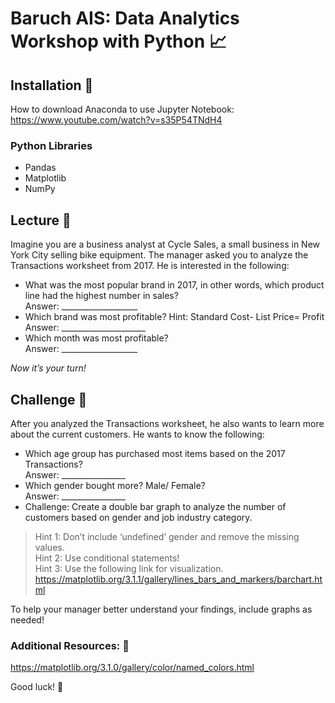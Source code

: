 # Baruch AIS: Data Analytics Workshop with Python :chart_with_upwards_trend:

## Installation :wrench:
How to download Anaconda to use Jupyter Notebook:
https://www.youtube.com/watch?v=s35P54TNdH4

### Python Libraries
- Pandas
- Matplotlib
- NumPy

## Lecture :notebook:
Imagine you are a business analyst at Cycle Sales, a small business in New York City selling bike equipment. The manager asked you to analyze the Transactions worksheet from 2017. He is interested in the following:

- What was the most popular brand in 2017, in other words, which product line had the highest number in sales? <br/>
Answer: ___________________ <br/>
- Which brand was most profitable? Hint: Standard Cost- List Price= Profit <br/>
Answer: _____________________ <br/>
- Which month was most profitable? <br/>
Answer: ___________________<br/>

*Now it’s your turn!*

## Challenge :rocket:
After you analyzed the Transactions worksheet, he also wants to learn more about the current customers. He wants to know the following:<br/>

- Which age group has purchased most items based on the 2017 Transactions? <br/>
Answer: ________________<br/>
- Which gender bought more? Male/ Female? <br/>
Answer: ________________<br/>
- Challenge: Create a double bar graph to analyze the number of customers based on gender and job industry category. 

>Hint 1: Don’t include ‘undefined’ gender and remove the missing values. <br/>
>Hint 2: Use conditional statements! <br/>
>Hint 3: Use the following link for visualization. https://matplotlib.org/3.1.1/gallery/lines_bars_and_markers/barchart.html<br/>

To help your manager better understand your findings, include graphs as needed!<br/>

### Additional Resources: :file_folder:
https://matplotlib.org/3.1.0/gallery/color/named_colors.html<br/>

Good luck! <br/>
